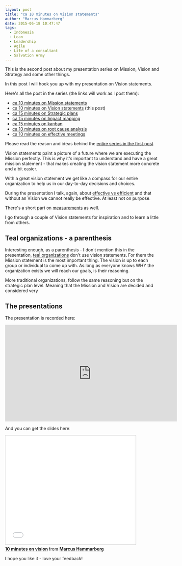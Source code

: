```yaml
---
layout: post
title: "ca 10 minutes on Vision statements"
author: "Marcus Hammarberg"
date: 2015-06-18 10:47:47
tags:
  - Indonesia
  - Lean
  - Leadership
  - Agile
  - Life of a consultant
  - Salvation Army
---
```


This is the second post about my presentation series on Mission, Vision and Strategy and some other things.

In this post I will hook you up with my presentation on Vision statements.

Here's all the post in the series (the links will work as I post them):

- [ca 10 minutes on Mission statements](/2015/06/ca-minutes-on-mission.html)
- [ca 10 minutes on Vision statements](/2015/06/ca-minutes-on-vision-statements.html) (this post)
- [ca 15 minutes on Strategic plans](/2015/06/ca-minutes-on-strategic-plans.html)
- [ca 15 minutes on Impact mapping](/2015/06/ca-minutes-on-impact-mapping.html)
- [ca 15 minutes on kanban](/2015/06/ca-minutes-on-kanban.html)
- [ca 10 minutes on root cause analysis](/2015/07/ca-minutes-on-root-cause-analysis.html)
- [ca 10 minutes on effective meetings](/2015/08/ca-minutes-on-effective-meetings.html)

Please read the reason and ideas behind the [entire series in the first post](/2015/06/new-series-marcus-on-business.html).

<!-- excerpt-end -->

Vision statements paint a picture of a future where we are executing the Mission perfectly. This is why it's important to understand and have a great mission statement - that makes creating the vision statement more concrete and a bit easier.

With a great vision statement we get like a compass for our entire organization to help us in our day-to-day decisions and choices.

During the presentation I talk, again, about [effective vs efficient](https://www.marcusoft.net/2014/10/effective-revisted.html) and that without an Vision we cannot really be effective. At least not on purpose.

There's a short part on [measurements](https://www.marcusoft.net/2014/12/what-ive-learned-from-how-to-measure-anything.html) as well.

I go through a couple of Vision statements for inspiration and to learn a little from others.

## Teal organizations - a parenthesis

Interesting enough, as a parenthesis - I don't mention this in the presentation, [teal organizations]() don't use vision statements. For them the Mission statement is the most important thing. The vision is up to each group or individual to come up with. As long as everyone knows WHY the organization exists we will reach our goals, is their reasoning.

More traditional organizations, follow the same reasoning but on the strategic plan level. Meaning that the Mission and Vision are decided and considered very

## The presentations

The presentation is recorded here:

<iframe width="560" height="315" src="https://www.youtube.com/embed/dc0zvNymNcM" frameborder="0" allowfullscreen></iframe>

And you can get the slides here:

<iframe src="//www.slideshare.net/slideshow/embed_code/key/Kl5gpAmr9WmU4" width="425" height="355" frameborder="0" marginwidth="0" marginheight="0" scrolling="no" style="border:1px solid #CCC; border-width:1px; margin-bottom:5px; max-width: 100%;" allowfullscreen> </iframe> <div style="margin-bottom:5px"> <strong> <a href="//www.slideshare.net/marcusoftnet/10-minutes-on-vision" title="10 minutes on vision" target="_blank">10 minutes on vision</a> </strong> from <strong><a href="//www.slideshare.net/marcusoftnet" target="_blank">Marcus Hammarberg</a></strong> </div>

I hope you like it - love your feedback!
